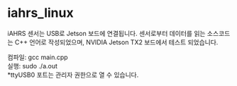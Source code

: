 # iahrs_linux

iAHRS 센서는 USB로 Jetson 보드에 연결됩니다.
센서로부터 데이터를 읽는 소스코드는 C++ 언어로 작성되었으며, NVIDIA Jetson TX2 보드에서 테스트 되었습니다.

컴파일: gcc main.cpp <br>
실행:  sudo ./a.out <br>
    *ttyUSB0 포트는 관리자 권한으로 열 수 있습니다. <br>



